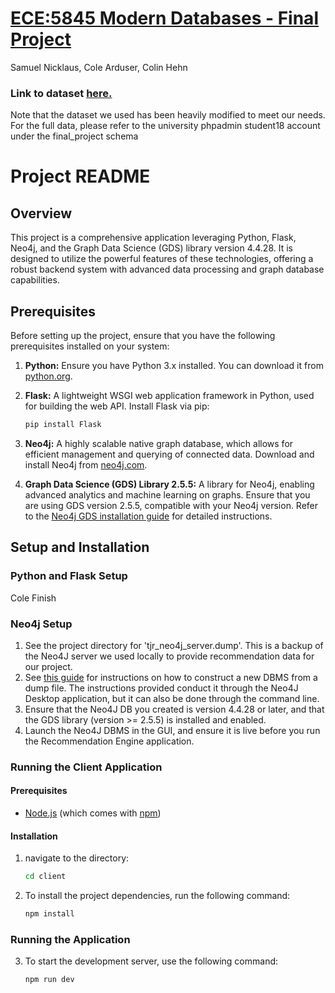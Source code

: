 # [ECE:5845 Modern Databases - Final Project](https://pitch.com/v/ECE5845-Final-Project-Presentation-nguzuq)
Samuel Nicklaus, Cole Arduser, Colin Hehn

### Link to dataset [here.](https://www.kaggle.com/datasets/andresionek/data-jobs-listings-glassdoor/data)
Note that the dataset we used has been heavily modified to meet our needs. For the full data, please refer to the university phpadmin student18 account under the final_project schema

# Project README

## Overview

This project is a comprehensive application leveraging Python, Flask, Neo4j, and the Graph Data Science (GDS) library version 4.4.28. It is designed to utilize the powerful features of these technologies, offering a robust backend system with advanced data processing and graph database capabilities.

## Prerequisites

Before setting up the project, ensure that you have the following prerequisites installed on your system:

1. **Python:** Ensure you have Python 3.x installed. You can download it from [python.org](https://www.python.org/downloads/).

2. **Flask:** A lightweight WSGI web application framework in Python, used for building the web API. Install Flask via pip:
   
   ```bash
   pip install Flask
   ```

3. **Neo4j:** A highly scalable native graph database, which allows for efficient management and querying of connected data. Download and install Neo4j from [neo4j.com](https://neo4j.com/download/).

4. **Graph Data Science (GDS) Library 2.5.5:** A library for Neo4j, enabling advanced analytics and machine learning on graphs. Ensure that you are using GDS version 2.5.5, compatible with your Neo4j version. Refer to the [Neo4j GDS installation guide](https://neo4j.com/docs/graph-data-science/current/installation/) for detailed instructions.

## Setup and Installation

### Python and Flask Setup

Cole Finish

### Neo4j Setup
1. See the project directory for 'tjr_neo4j_server.dump'. This is a backup of the Neo4J server we used locally to provide recommendation data for our project.
2. See [this guide](https://neo4j.com/docs/desktop-manual/current/operations/create-from-dump/#:~:text=Once%20you%20have%20a%20dump,when%20creating%20a%20new%20DBMS.) for instructions on how to construct a new DBMS from a dump file. The instructions provided conduct it through the Neo4J Desktop application, but it can also be done through the command line.
3. Ensure that the Neo4J DB you created is version 4.4.28 or later, and that the GDS library (version >= 2.5.5) is installed and enabled.
4. Launch the Neo4J DBMS in the GUI, and ensure it is live before you run the Recommendation Engine application.

### Running the Client Application

#### Prerequisites

- [Node.js](https://nodejs.org/) (which comes with [npm](http://npmjs.com/))

#### Installation

1. navigate to the directory:

   ```bash
   cd client

2. To install the project dependencies, run the following command:
    
    ```bash
    npm install

### Running the Application

3. To start the development server, use the following command:

    ```bash
    npm run dev


